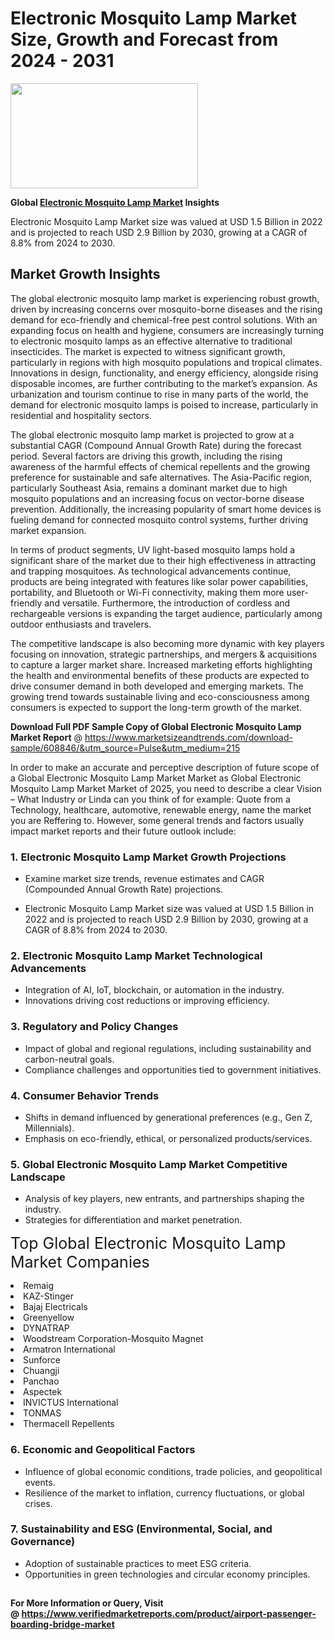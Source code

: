 <H1>Electronic Mosquito Lamp Market Size, Growth and Forecast from 2024 - 2031</H1><img class="aligncenter size-medium wp-image-584254" src="https://thirdeyenews.in/wp-content/uploads/2024/09/Global-Market-Research-300x168.jpeg" alt="" width="300" height="168" /><p><strong>Global&nbsp;<a href="https://www.marketsizeandtrends.com/download-sample/608846/&amp;utm_source=Pulse&amp;utm_medium=215">Electronic Mosquito Lamp Market</a> Insights</strong></p><p>Electronic Mosquito Lamp Market size was valued at USD 1.5 Billion in 2022 and is projected to reach USD 2.9 Billion by 2030, growing at a CAGR of 8.8% from 2024 to 2030.</p><p><h2>Market Growth Insights</h2> The global electronic mosquito lamp market is experiencing robust growth, driven by increasing concerns over mosquito-borne diseases and the rising demand for eco-friendly and chemical-free pest control solutions. With an expanding focus on health and hygiene, consumers are increasingly turning to electronic mosquito lamps as an effective alternative to traditional insecticides. The market is expected to witness significant growth, particularly in regions with high mosquito populations and tropical climates. Innovations in design, functionality, and energy efficiency, alongside rising disposable incomes, are further contributing to the market’s expansion. As urbanization and tourism continue to rise in many parts of the world, the demand for electronic mosquito lamps is poised to increase, particularly in residential and hospitality sectors. <p>The global electronic mosquito lamp market is projected to grow at a substantial CAGR (Compound Annual Growth Rate) during the forecast period. Several factors are driving this growth, including the rising awareness of the harmful effects of chemical repellents and the growing preference for sustainable and safe alternatives. The Asia-Pacific region, particularly Southeast Asia, remains a dominant market due to high mosquito populations and an increasing focus on vector-borne disease prevention. Additionally, the increasing popularity of smart home devices is fueling demand for connected mosquito control systems, further driving market expansion.</p> <p>In terms of product segments, UV light-based mosquito lamps hold a significant share of the market due to their high effectiveness in attracting and trapping mosquitoes. As technological advancements continue, products are being integrated with features like solar power capabilities, portability, and Bluetooth or Wi-Fi connectivity, making them more user-friendly and versatile. Furthermore, the introduction of cordless and rechargeable versions is expanding the target audience, particularly among outdoor enthusiasts and travelers.</p> <p>The competitive landscape is also becoming more dynamic with key players focusing on innovation, strategic partnerships, and mergers & acquisitions to capture a larger market share. Increased marketing efforts highlighting the health and environmental benefits of these products are expected to drive consumer demand in both developed and emerging markets. The growing trend towards sustainable living and eco-consciousness among consumers is expected to support the long-term growth of the market.</p> </p><p><span class=""><strong>Download Full PDF Sample Copy of Global Electronic Mosquito Lamp Market Report</strong> @ <a href="https://www.marketsizeandtrends.com/download-sample/608846/&amp;utm_source=Pulse&amp;utm_medium=215" target="_blank">https://www.marketsizeandtrends.com/download-sample/608846/&amp;utm_source=Pulse&amp;utm_medium=215</a></span></p><p>In order to make an accurate and perceptive description of future scope of a Global&nbsp;Electronic Mosquito Lamp Market Market as Global&nbsp;Electronic Mosquito Lamp Market Market of 2025, you need to describe a clear Vision &ndash; What Industry or Linda can you think of for example: Quote from a Technology, healthcare, automotive, renewable energy, name the market you are Reffering to. However, some general trends and factors usually impact market reports and their future outlook include:</p><h3>1.&nbsp;<strong>Electronic Mosquito Lamp Market Growth Projections</strong></h3><ul><li>Examine market size trends, revenue estimates and CAGR (Compounded Annual Growth Rate) projections.</li><li><p>Electronic Mosquito Lamp Market size was valued at USD 1.5 Billion in 2022 and is projected to reach USD 2.9 Billion by 2030, growing at a CAGR of 8.8% from 2024 to 2030.</p></li></ul><h3>2.&nbsp;<strong>Electronic Mosquito Lamp Market Technological Advancements</strong></h3><ul><li>Integration of AI, IoT, blockchain, or automation in the industry.</li><li>Innovations driving cost reductions or improving efficiency.</li></ul><h3>3.&nbsp;<strong>Regulatory and Policy Changes</strong></h3><ul><li>Impact of global and regional regulations, including sustainability and carbon-neutral goals.</li><li>Compliance challenges and opportunities tied to government initiatives.</li></ul><h3>4.&nbsp;<strong>Consumer Behavior Trends</strong></h3><ul><li>Shifts in demand influenced by generational preferences (e.g., Gen Z, Millennials).</li><li>Emphasis on eco-friendly, ethical, or personalized products/services.</li></ul><h3>5.&nbsp;<strong>Global Electronic Mosquito Lamp Market Competitive Landscape</strong></h3><ul><li>Analysis of key players, new entrants, and partnerships shaping the industry.</li><li>Strategies for differentiation and market penetration.</li></ul><p data-pm-slice="1 1 []"><span style="color: inherit; font-family: inherit; font-size: 25px;">Top Global Electronic Mosquito Lamp Market Companies</span></p><div class="" data-test-id=""><p><li>Remaig</li><li> KAZ-Stinger</li><li> Bajaj Electricals</li><li> Greenyellow</li><li> DYNATRAP</li><li> Woodstream Corporation-Mosquito Magnet</li><li> Armatron International</li><li> Sunforce</li><li> Chuangji</li><li> Panchao</li><li> Aspectek</li><li> INVICTUS International</li><li> TONMAS</li><li> Thermacell Repellents</li></p></div><h3>6.&nbsp;<strong>Economic and Geopolitical Factors</strong></h3><ul><li>Influence of global economic conditions, trade policies, and geopolitical events.</li><li>Resilience of the market to inflation, currency fluctuations, or global crises.</li></ul><h3>7.&nbsp;<strong>Sustainability and ESG (Environmental, Social, and Governance)</strong></h3><ul><li>Adoption of sustainable practices to meet ESG criteria.</li><li>Opportunities in green technologies and circular economy principles.</li></ul><h2><strong style="font-size: 14px;">For More Information or Query, Visit @&nbsp;</strong><a style="background-color: #ffffff; font-size: 14px;" href="https://www.marketsizeandtrends.com/report/electronic-mosquito-lamp-market/" target="_blank">https://www.verifiedmarketreports.com/product/airport-passenger-boarding-bridge-market</a></h2>
